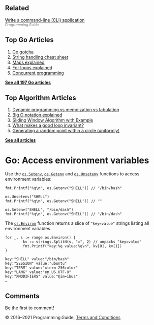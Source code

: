 <span class="underline"></span>

<span class="underline"></span>

Related
-------

[Write a command-line (CLI) application](write-command-line-application.html)  
<span style="color: grey; font-style: italic; font-size: smaller">Programming.Guide</span>

Top Go Articles
---------------

1.  [Go gotcha](go-gotcha.html)
2.  [String handling cheat sheet](string-functions-reference-cheat-sheet.html)
3.  [Maps explained](maps-explained.html)
4.  [For loops explained](for-loop.html)
5.  [Concurrent programming](go-concurrency-tutorial.html)

[**See all 197 Go articles**](index.html)

<span class="underline"></span>

Top Algorithm Articles
----------------------

1.  [Dynamic programming vs memoization vs tabulation](../dynamic-programming-vs-memoization-vs-tabulation.html)
2.  [Big O notation explained](../big-o-notation-explained.html)
3.  [Sliding Window Algorithm with Example](../sliding-window-example.html)
4.  [What makes a good loop invariant?](../what-makes-a-good-loop-invariant.html)
5.  [Generating a random point within a circle (uniformly)](../random-point-within-circle.html)

[**See all articles**](../index.html)

Go: Access environment variables
================================

Use the [`os.Setenv`](https://golang.org/pkg/os/#Setenv), [`os.Getenv`](https://golang.org/pkg/os/#Getenv) and [`os.Unsetenv`](https://golang.org/pkg/os/#Unsetenv) functions to access environment variables:

    fmt.Printf("%q\n", os.Getenv("SHELL")) // "/bin/bash"

    os.Unsetenv("SHELL")
    fmt.Printf("%q\n", os.Getenv("SHELL")) // ""

    os.Setenv("SHELL", "/bin/dash")
    fmt.Printf("%q\n", os.Getenv("SHELL")) // "/bin/dash"

The [`os.Environ`](https://golang.org/pkg/os/#Environ) function returns a slice of `"key=value"` strings listing all environment variables.

    for _, s := range os.Environ() {
            kv := strings.SplitN(s, "=", 2) // unpacks "key=value"
            fmt.Printf("key:%q value:%q\n", kv[0], kv[1])
    }

    key:"SHELL" value:"/bin/bash"
    key:"SESSION" value:"ubuntu"
    key:"TERM" value:"xterm-256color"
    key:"LANG" value:"en_US.UTF-8"
    key:"XMODIFIERS" value:"@im=ibus"
    …

Comments
--------

Be the first to comment!

© 2016–2021 Programming.Guide, [Terms and Conditions](../terms-and-conditions.html)
